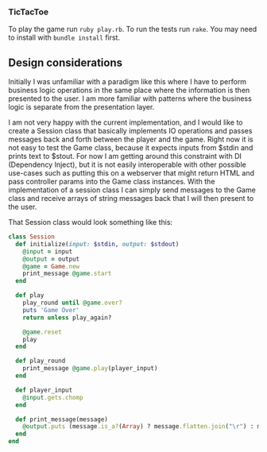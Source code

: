 ### TicTacToe

To play the game run `ruby play.rb`.
To run the tests run `rake`. You may need to install with `bundle install` first.

## Design considerations

Initially I was unfamiliar with a paradigm like this where I have to perform business logic operations in the same place where the information is then presented to the user. I am more familiar with patterns where the business logic is separate from the presentation layer.

I am not very happy with the current implementation, and I would like to create a Session class that basically implements IO operations and passes messages back and forth between the player and the game. Right now it is not easy to test the Game class, because it expects inputs from $stdin and prints text to $stout. For now I am getting around this constraint with DI (Dependency Inject), but it is not easily interoperable with other possible use-cases such as putting this on a webserver that might return HTML and pass controller params into the Game class instances. With the implementation of a session class I can simply send messages to the Game class and receive arrays of string messages back that I will then present to the user.

That Session class would look something  like this:

```ruby
class Session
  def initialize(input: $stdin, output: $stdout)
    @input = input
    @output = output
    @game = Game.new
    print_message @game.start
  end

  def play
    play_round until @game.over?
    puts 'Game Over'
    return unless play_again?

    @game.reset
    play
  end

  def play_round
    print_message @game.play(player_input)
  end

  def player_input
    @input.gets.chomp
  end

  def print_message(message)
    @output.puts (message.is_a?(Array) ? message.flatten.join("\r") : message).gsub(/^\s+/, '')
  end
end
```
